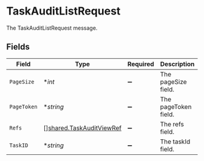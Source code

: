 # TaskAuditListRequest

The TaskAuditListRequest message.


## Fields

| Field                                                                       | Type                                                                        | Required                                                                    | Description                                                                 |
| --------------------------------------------------------------------------- | --------------------------------------------------------------------------- | --------------------------------------------------------------------------- | --------------------------------------------------------------------------- |
| `PageSize`                                                                  | **int*                                                                      | :heavy_minus_sign:                                                          | The pageSize field.                                                         |
| `PageToken`                                                                 | **string*                                                                   | :heavy_minus_sign:                                                          | The pageToken field.                                                        |
| `Refs`                                                                      | [][shared.TaskAuditViewRef](../../../pkg/models/shared/taskauditviewref.md) | :heavy_minus_sign:                                                          | The refs field.                                                             |
| `TaskID`                                                                    | **string*                                                                   | :heavy_minus_sign:                                                          | The taskId field.                                                           |